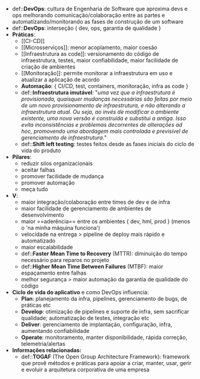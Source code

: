 * def::**DevOps**: cultura de Engenharia de Software que aproxima devs e ops melhorando comunicação/colaboração entre as partes e automatizando/monitorando as fases de construção de um software
* def::**DevOps**: interseção { dev, ops, garantia de qualidade }
* **Práticas**:
	* [[CI-CD]]
	* [[Microsserviços]]: menor acoplamento, maior coesão
	* [[Infraestrutura as code]]: versionamento do código de infraestrutura, testes, maior confiabilidade, maior facilidade de criação de ambientes
	* [[Monitoração]]: permite monitorar a infraestrutura em uso e atualizar a aplicação de acordo
	* **Automação**: { CI/CD, test, containers, monitoração, infra as code }
	* def::**Infraestrutura imutável**: "*uma vez que a infraestrutura é provisionada, quaisquer mudanças necessárias são feitas por meio de um novo provisionamento de infraestrutura, e não alterando a infraestrutura atual. Ou seja, ao invés de modificar o ambiente existente, uma nova versão é construída e substitui a antiga. Isso evita inconsistências e problemas decorrentes de alterações ad hoc, promovendo uma abordagem mais controlada e previsível de gerenciamento de infraestrutura.*"
	* def::**Shift left testing**: testes feitos desde as fases iniciais do ciclo de vida do produto
* **Pilares**:
	* reduzir silos organizacionais
	* aceitar falhas
	* promover facilidade de mudança
	* promover automação
	* meça tudo
* **V**:
	* maior integração/colaboração entre times de dev e de infra
	* maior facilidade de gerenciamento de ambientes de desenvolvimento
	* maior ==aderência== entre os ambientes { dev, hml, prod } (menos o 'na minha máquina funciona')
	* velocidade na entrega > pipeline de deploy mais rápido e automatizado
	* maior escalabilidade
	* def::**Faster Mean Time to Recovery** (MTTR): diminuição do tempo necessário para reparos no projeto
	* def::**Higher Mean Time Between Failures** (MTBF): maior espaçamento entre falhas
	* melhor segurança > maior automação da garantia de qualidade do código
* **Ciclo de vida do aplicativo** e como DevOps influencia:
	* **Plan**: planejamento da infra, pipelines, gerenciamento de bugs, de práticas etc
	* **Develop**: otimização de pipelines e suporte de infra, sem sacrificar qualidade; automatização de testes, integração etc
	* **Deliver**: gerenciamento de implantação, configuração, infra, aumentando confiabilidade
	* **Operate**: monitoramento, manter disponibilidade, rápida correção, telemetria/alertas
* **Informações relacionadas:**
	* def::**TOGAF** (The Open Group Architecture Framework): framework que provê métodos e práticas para apoiar a criar, manter, usar, gerir e evoluir a arquitetura corporativa de uma empresa